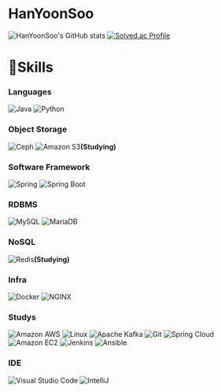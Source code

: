 # HanYoonSoo 
![HanYoonSoo's GitHub stats](https://github-readme-stats.vercel.app/api?username=HanYoonSoo&show_icons=true&theme=radical)
[![Solved.ac Profile](http://mazassumnida.wtf/api/v2/generate_badge?boj=dktkaemfl12)](https://solved.ac/dktkaemfl12/)

# 💪Skills
### Languages
![Java](https://img.shields.io/badge/Java-007396.svg?&style=for-the-badge&logo=Java&logoColor=white)
![Python](https://img.shields.io/badge/Python-3776AB.svg?&style=for-the-badge&logo=Python&logoColor=white)

### Object Storage
![Ceph](https://img.shields.io/badge/Ceph-EF5C55.svg?&style=for-the-badge&logo=Ceph&logoColor=white)
![Amazon S3](https://img.shields.io/badge/Amazon%20S3-569A31.svg?&style=for-the-badge&logo=Amazon%20S3&logoColor=white)**(Studying)**<br>

### Software Framework
![Spring](https://img.shields.io/badge/Spring-6DB33F.svg?&style=for-the-badge&logo=Spring&logoColor=white)
![Spring Boot](https://img.shields.io/badge/Spring%20Boot-6DB33F.svg?&style=for-the-badge&logo=Spring%20Boot&logoColor=white)

### RDBMS
![MySQL](https://img.shields.io/badge/MySQL-4479A1.svg?&style=for-the-badge&logo=MySQL&logoColor=white)
![MariaDB](https://img.shields.io/badge/MariaDB-003545.svg?&style=for-the-badge&logo=MariaDB&logoColor=white)

### NoSQL
![Redis](https://img.shields.io/badge/Redis-DC382D.svg?&style=for-the-badge&logo=Redis&logoColor=white)**(Studying)**<br>

### Infra
![Docker](https://img.shields.io/badge/Docker-2496ED.svg?&style=for-the-badge&logo=Docker&logoColor=white)
![NGINX](https://img.shields.io/badge/NGINX-009639.svg?&style=for-the-badge&logo=NGINX&logoColor=white)

### Studys
![Amazon AWS](https://img.shields.io/badge/Amazon%20AWS-232F3E.svg?&style=for-the-badge&logo=Amazon%20AWS&logoColor=white)
![Linux](https://img.shields.io/badge/Linux-FCC624.svg?&style=for-the-badge&logo=Linux&logoColor=white)
![Apache Kafka](https://img.shields.io/badge/Apache%20Kafka-231F20.svg?&style=for-the-badge&logo=Apache%20Kafka&logoColor=white)
![Git](https://img.shields.io/badge/Git-F05032.svg?&style=for-the-badge&logo=Git&logoColor=white)
![Spring Cloud](https://img.shields.io/badge/Spring%20Cloud-6DB33F.svg?&style=for-the-badge&logo=Spring%20Cloud&logoColor=white)
![Amazon EC2](https://img.shields.io/badge/Amazon%20EC2-FF9900.svg?&style=for-the-badge&logo=Amazon%20EC2&logoColor=white)
![Jenkins](https://img.shields.io/badge/Jenkins-D24939.svg?&style=for-the-badge&logo=Jenkins&logoColor=black)
![Ansible](https://img.shields.io/badge/Ansible-EE0000.svg?&style=for-the-badge&logo=Ansible&logoColor=white)

### IDE
![Visual Studio Code](https://img.shields.io/badge/Visual%20Studio%20Code-007ACC.svg?&style=for-the-badge&logo=Visual%20Studio%20Code&logoColor=white)
![IntelliJ](https://img.shields.io/badge/IntelliJ%20IDEA-000000.svg?&style=for-the-badge&logo=IntelliJ%20IDEA&logoColor=white)

